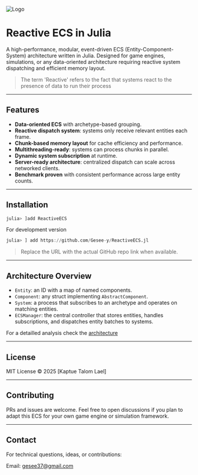 ![Logo](https://github.com/Gesee-y/ReactiveECS.jl/blob/main/assets/logo.jpg)
# Reactive ECS in Julia

A high-performance, modular, event-driven ECS (Entity-Component-System) architecture written in Julia. Designed for game engines, simulations, or any data-oriented architecture requiring reactive system dispatching and efficient memory layout.

> The term 'Reactive' refers to the fact that systems react to the presence of data to run their process

---

## Features

- **Data-oriented ECS** with archetype-based grouping.
- **Reactive dispatch system**: systems only receive relevant entities each frame.
- **Chunk-based memory layout** for cache efficiency and performance.
- **Multithreading-ready**: systems can process chunks in parallel.
- **Dynamic system subscription** at runtime.
- **Server-ready architecture**: centralized dispatch can scale across networked clients.
- **Benchmark proven** with consistent performance across large entity counts.

---

## Installation

```julia
julia> ]add ReactiveECS
```

For development version

```julia
julia> ] add https://github.com/Gesee-y/ReactiveECS.jl
````

> Replace the URL with the actual GitHub repo link when available.

---

## Architecture Overview

* `Entity`: an ID with a map of named components.
* `Component`: any struct implementing `AbstractComponent`.
* `System`: a process that subscribes to an archetype and operates on matching entities.
* `ECSManager`: the central controller that stores entities, handles subscriptions, and dispatches entity batches to systems.

For a detailled analysis check the [architecture](https://github.com/Gesee-y/ReactiveECS.jl/blob/main/doc/Achitecture.md)

---

## License

MIT License © 2025 \[Kaptue Talom Lael]

---

## Contributing

PRs and issues are welcome. Feel free to open discussions if you plan to adapt this ECS for your own game engine or simulation framework.

---

## Contact

For technical questions, ideas, or contributions:

Email: [gesee37@gmail.com](mailto:gesee37@gmail.com)
